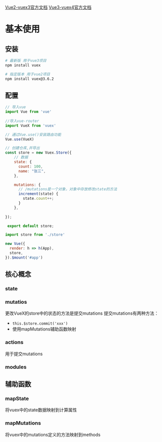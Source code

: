[Vue2-vuex3官方文档](https://v3.vuex.vuejs.org/zh/)
[Vue3-vuex4官方文档](https://vuex.vuejs.org/zh/)
# 基本使用
## 安装
```bash
# 最新版 用于vue3项目
npm install vuex

# 指定版本 用于vue2项目
npm install vuex@3.6.2
```
## 配置
```javascript
// 导入vue
import Vue from 'vue'
  
//导入vue-router
import VueX from 'vuex'

// 通过Vue.use()安装路由功能
Vue.use(VueX)

// 创建仓库,并导出
const store = new Vuex.Store({
    // 数据
    state: {
      count: 100,
      name: "张三",
    },

    mutations: {
      // /mutations是一个对象，对象中存放修改state的方法
      increment(state) {
        state.count++;
      }
    },
  
});

 export default store;
```
```javascript
import store from './store'

new Vue({
  render: h => h(App),
  store,
}).$mount('#app')

```


### 
## 核心概念
### state
### mutatios
更改VueX的store中的状态的方法是提交mutations
提交mutations有两种方法：

- `this.$store.commit('xxx')`
- 使用mapMutations辅助函数映射
### actions
用于提交mutations
### modules

## 辅助函数
### mapState
将vuex中的state数据映射到计算属性
### mapMutations
将vuex中的mutations定义的方法映射到methods








